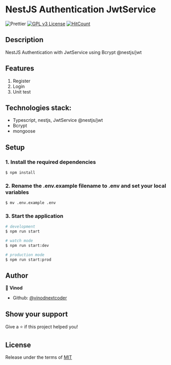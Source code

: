 # NestJS Authentication JwtService


![Prettier](https://img.shields.io/badge/Code%20style-prettier-informational?logo=prettier&logoColor=white)
[![GPL v3 License](https://img.shields.io/badge/License-GPLv3-green.svg)](./LICENSE)
[![HitCount](https://hits.dwyl.com/anilahir/nestjs-authentication-and-authorization.svg)](https://hits.dwyl.com/anilahir/nestjs-authentication-and-authorization)

## Description

NestJS Authentication with JwtService using Bcrypt  @nestjs/jwt 

## Features

1. Register
2. Login
3. Unit test

## Technologies stack:

- Typescript, nestjs, JwtService  @nestjs/jwt
- Bcrypt
- mongoose

## Setup

### 1. Install the required dependencies

```bash
$ npm install
```

### 2. Rename the .env.example filename to .env and set your local variables

```bash
$ mv .env.example .env
```

### 3. Start the application

```bash
# development
$ npm run start

# watch mode
$ npm run start:dev

# production mode
$ npm run start:prod
```

## Author

👤 **Vinod**

- Github: [@vinodnextcoder](https://github.com/vinodnextcoder)

## Show your support

Give a ⭐️ if this project helped you!

## License

Release under the terms of [MIT](./LICENSE)
